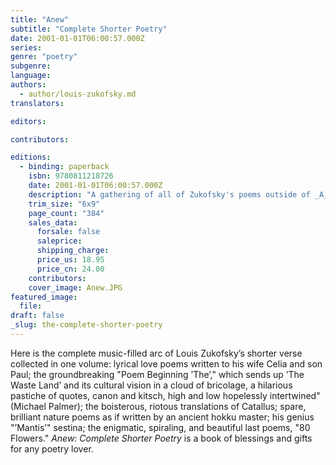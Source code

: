 ```yaml
---
title: "Anew"
subtitle: "Complete Shorter Poetry"
date: 2001-01-01T06:00:57.000Z
series:
genre: "poetry"
subgenre:
language:
authors:
  - author/louis-zukofsky.md
translators:

editors:

contributors:

editions:
  - binding: paperback
    isbn: 9780811218726
    date: 2001-01-01T06:00:57.000Z
    description: "A gathering of all of Zukofsky's poems outside of _A_––poems that are _absolute clarification, crystal cabinets full of air and angels_ (Kenneth Rexroth). "
    trim_size: "6x9"
    page_count: "384"
    sales_data:
      forsale: false
      saleprice:
      shipping_charge:
      price_us: 18.95
      price_cn: 24.00
    contributors:
    cover_image: Anew.JPG
featured_image:
  file:
draft: false
_slug: the-complete-shorter-poetry
---
```


Here is the complete music-filled arc of Louis Zukofsky’s shorter verse collected in one volume: lyrical love poems written to his wife Celia and son Paul; the groundbreaking "Poem Beginning ’The’," which sends up ’The Waste Land’ and its cultural vision in a cloud of bricolage, a hilarious pastiche of quotes, canon and kitsch, high and low hopelessly intertwined" (Michael Palmer); the boisterous, riotous translations of Catallus; spare, brilliant nature poems as if written by an ancient hokku master; his genius "’Mantis’" sestina; the enigmatic, spiraling, and beautiful last poems, "80 Flowers." _Anew: Complete Shorter Poetry_ is a book of blessings and gifts for any poetry lover.

